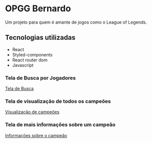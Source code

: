 # OPGG Bernardo
Um projeto para quem é amante de jogos como o League of Legends.

## Tecnologias utilizadas

- React
- Styled-components
- React router dom
- Javascript

### Tela de Busca por Jogadores
[Tela de Busca](./src/assets/images/opgg.JPG)

### Tela de visualização de todos os campeões
[Visualização de campeões](./src/assets/images/busca-por-campeoes.JPG)

### Tela de mais informações sobre um campeão
[Informações sobre o campeão](./src/assets/images/mais-infos-campeoes.JPG)